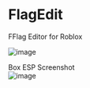 # FlagEdit
FFlag Editor for Roblox

![image](https://github.com/user-attachments/assets/fba03c1c-e007-4e8d-81fa-d479d877aa36)

Box ESP Screenshot\
![image](https://github.com/user-attachments/assets/fba8a46e-91c6-43b3-8938-f7fc821d7665)
